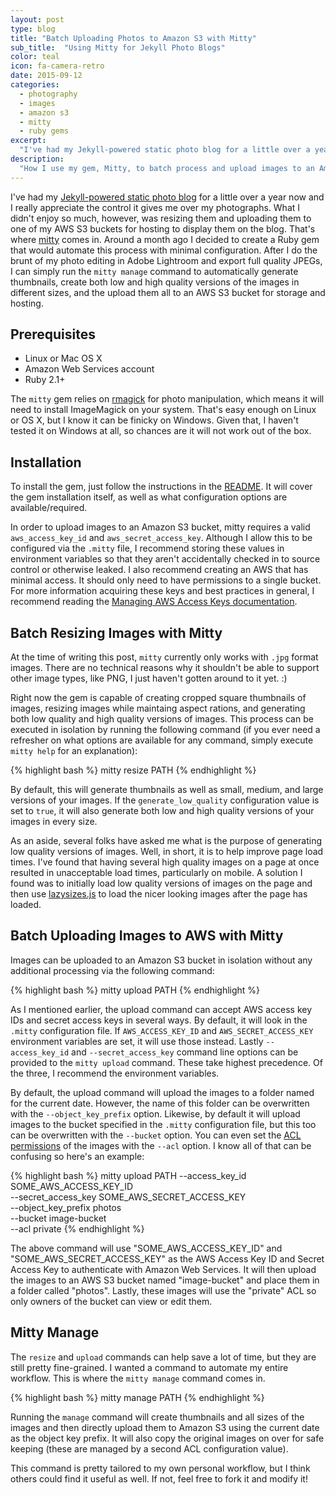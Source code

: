 ```yaml
---
layout: post
type: blog
title: "Batch Uploading Photos to Amazon S3 with Mitty"
sub_title:  "Using Mitty for Jekyll Photo Blogs"
color: teal
icon: fa-camera-retro
date: 2015-09-12
categories:
  - photography
  - images
  - amazon s3
  - mitty
  - ruby gems
excerpt:
  "I've had my Jekyll-powered static photo blog for a little over a year now and I really appreciate the control it gives me over my photographs.  What I didn't enjoy so much, however, was resizing them and uploading them to one of my AWS S3 buckets for hosting to display them on the blog.  That's where mitty comes in."
description:
  "How I use my gem, Mitty, to batch process and upload images to an Amazon S3 bucket for use on my Jekyll-powered photo blog."
---
```

I've had my [Jekyll-powered static photo blog](http://photo.downey.io/) for a little over a year now and I really appreciate the control it gives me over my photographs.  What I didn't enjoy so much, however, was resizing them and uploading them to one of my AWS S3 buckets for hosting to display them on the blog.  That's where [mitty](https://github.com/tcdowney/mitty) comes in.  Around a month ago I decided to create a Ruby gem that would automate this process with minimal configuration.  After I do the brunt of my photo editing in Adobe Lightroom and export full quality JPEGs, I can simply run the `mitty manage` command to automatically generate thumbnails, create both low and high quality versions of the images in different sizes, and the upload them all to an AWS S3 bucket for storage and hosting.

## Prerequisites
* Linux or Mac OS X
* Amazon Web Services account
* Ruby 2.1+

The `mitty` gem relies on [rmagick](https://github.com/rmagick/rmagick) for photo manipulation, which means it will need to install ImageMagick on your system.  That's easy enough on Linux or OS X, but I know it can be finicky on Windows.  Given that, I haven't tested it on Windows at all, so chances are it will not work out of the box.

## Installation

To install the gem, just follow the instructions in the [README](https://github.com/tcdowney/mitty#installation).  It will cover the gem installation itself, as well as what configuration options are available/required.

In order to upload images to an Amazon S3 bucket, mitty requires a valid `aws_access_key_id` and `aws_secret_access_key`.  Although I allow this to be configured via the `.mitty` file, I recommend storing these values in environment variables so that they aren't accidentally checked in to source control or otherwise leaked.  I also recommend creating an AWS that has minimal access.  It should only need to have permissions to a single bucket.  For more information acquiring these keys and best practices in general, I recommend reading the [Managing AWS Access Keys documentation](http://docs.aws.amazon.com/general/latest/gr/aws-access-keys-best-practices.html).

## Batch Resizing Images with Mitty
At the time of writing this post, `mitty` currently only works with `.jpg` format images.  There are no technical reasons why it shouldn't be able to support other image types, like PNG, I just haven't gotten around to it yet. :)

Right now the gem is capable of creating cropped square thumbnails of images, resizing images while maintaing aspect rations, and generating both low quality and high quality versions of images.  This process can be executed in isolation by running the following command (if you ever need a refresher on what options are available for any command, simply execute `mitty help` for an explanation):

{% highlight bash %}
mitty resize PATH
{% endhighlight %}

By default, this will generate thumbnails as well as small, medium, and large versions of your images.  If the `generate_low_quality` configuration value is set to `true`, it will also generate both low and high quality versions of your images in every size.

As an aside, several folks have asked me what is the purpose of generating low quality versions of images.  Well, in short, it is to help improve page load times.  I've found that having several high quality images on a page at once resulted in unacceptable load times, particularly on mobile.  A solution I found was to initially load low quality versions of images on the page and then use [lazysizes.js](https://github.com/aFarkas/lazysizes) to load the nicer looking images after the page has loaded.  

## Batch Uploading Images to AWS with Mitty
Images can be uploaded to an Amazon S3 bucket in isolation without any additional processing via the following command:

{% highlight bash %}
mitty upload PATH
{% endhighlight %}

As I mentioned earlier, the upload command can accept AWS access key IDs and secret access keys in several ways.  By default, it will look in the `.mitty` configuration file.  If `AWS_ACCESS_KEY_ID` and `AWS_SECRET_ACCESS_KEY` environment variables are set, it will use those instead.  Lastly `--access_key_id` and `--secret_access_key` command line options can be provided to the `mitty upload` command.  These take highest precedence.  Of the three, I recommend the environment variables.

By default, the upload command will upload the images to a folder named for the current date.  However, the name of this folder can be overwritten with the `--object_key_prefix` option.  Likewise, by default it will upload images to the bucket specified in the `.mitty` configuration file, but this too can be overwritten with the `--bucket` option.  You can even set the [ACL permissions](http://docs.aws.amazon.com/AmazonS3/latest/dev/acl-overview.html#setting-acls) of the images with the `--acl` option.  I know all of that can be confusing so here's an example:

{% highlight bash %}
mitty upload PATH --access_key_id SOME_AWS_ACCESS_KEY_ID \
                  --secret_access_key SOME_AWS_SECRET_ACCESS_KEY \
                  --object_key_prefix photos \
                  --bucket image-bucket \
                  --acl private
{% endhighlight %}

The above command will use "SOME_AWS_ACCESS_KEY_ID" and "SOME_AWS_SECRET_ACCESS_KEY" as the AWS Access Key ID and Secret Access Key to authenticate with Amazon Web Services.  It will then upload the images to an AWS S3 bucket named "image-bucket" and place them in a folder called "photos".  Lastly, these images will use the "private" ACL so only owners of the bucket can view or edit them.

## Mitty Manage
The `resize` and `upload` commands can help save a lot of time, but they are still pretty fine-grained.  I wanted a command to automate my entire workflow.  This is where the `mitty manage` command comes in.

{% highlight bash %}
mitty manage PATH
{% endhighlight %}

Running the `manage` command will create thumbnails and all sizes of the images and then directly upload them to Amazon S3 using the current date as the object key prefix.  It will also copy the original images on over for safe keeping (these are managed by a second ACL configuration value).

This command is pretty tailored to my own personal workflow, but I think others could find it useful as well.  If not, feel free to fork it and modify it!